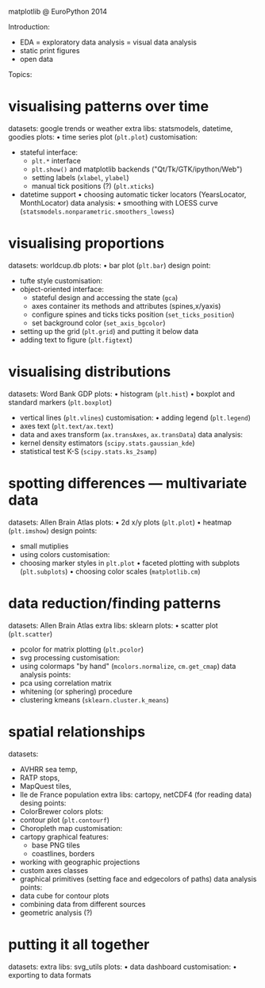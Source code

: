 matplotlib @ EuroPython 2014

Introduction:

  * EDA = exploratory data analysis = visual data analysis
  * static print figures
  * open data

Topics:

# visualising patterns over time

datasets: google trends or weather
extra libs: statsmodels, datetime, goodies 
plots:
  • time series plot (`plt.plot`)
customisation:
  * stateful interface:
     - `plt.*` interface
     - `plt.show()` and matplotlib backends ("Qt/Tk/GTK/ipython/Web")
     - setting labels (`xlabel`, `ylabel`)
     - manual tick positions (?) (`plt.xticks`)
  * datetime support
  • choosing automatic ticker locators (YearsLocator, MonthLocator)
data analysis:
  • smoothing with LOESS curve (`statsmodels.nonparametric.smoothers_lowess`)

# visualising proportions

datasets: worldcup.db
plots:
  • bar plot (`plt.bar`)
design point:
   * tufte style
customisation:
  * object-oriented interface:
     * stateful design and accessing the state (`gca`)
     * axes container its methods and attributes (spines,x/yaxis)
     * configure spines and ticks ticks position (`set_ticks_position`)
     * set background color (`set_axis_bgcolor`)
  * setting up the grid (`plt.grid`) and putting it below data
  * adding text to figure (`plt.figtext`)

# visualising distributions

datasets: Word Bank GDP
plots:
  • histogram (`plt.hist`)
  • boxplot and standard markers (`plt.boxplot`)
  * vertical lines (`plt.vlines`)
customisation:
  • adding legend (`plt.legend`)
  * axes text (`plt.text/ax.text`)
  * data and axes transform (`ax.transAxes`, `ax.transData`)
data analysis:
  * kernel density estimators (`scipy.stats.gaussian_kde`)
  * statistical test K-S (`scipy.stats.ks_2samp`)

# spotting differences — multivariate data 

datasets: Allen Brain Atlas
plots:
  • 2d x/y plots (`plt.plot`)
  • heatmap (`plt.imshow`)
design points:
  * small mutiplies
  * using colors
customisation: 
  * choosing marker styles in `plt.plot`
  • faceted plotting with subplots (`plt.subplots`)
  • choosing color scales (`matplotlib.cm`)

# data reduction/finding patterns 

datasets: Allen Brain Atlas
extra libs: sklearn
plots:
  • scatter plot (`plt.scatter`)
  * pcolor for matrix plotting (`plt.pcolor`)
  * svg processing
customisation:
  * using colormaps "by hand" (`mcolors.normalize`, `cm.get_cmap`)
data analysis points:
  * pca using correlation matrix
  * whitening (or sphering) procedure
  * clustering kmeans (`sklearn.cluster.k_means`)

# spatial relationships

datasets: 
   * AVHRR sea temp,
   * RATP stops,
   * MapQuest tiles,
   * Ile de France population
extra libs: cartopy, netCDF4 (for reading data)
desing points:
   * ColorBrewer colors
plots:
   * contour plot (`plt.contourf`)
   * Choropleth map 
customisation:
   * cartopy graphical features:
       * base PNG tiles
       * coastlines, borders
   * working with geographic projections
   * custom axes classes 
   * graphical primitives (setting face and edgecolors of paths)
data analysis points:
   * data cube for contour plots
   * combining data from different sources
   * geometric analysis (?)

# putting it all together

datasets:
extra libs: svg_utils
plots:
  • data dashboard
customisation:
  • exporting to data formats
